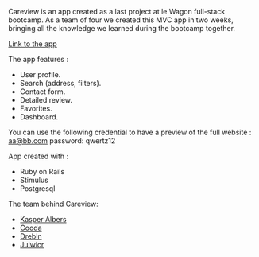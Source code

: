 Careview is an app created as a last project at le Wagon full-stack bootcamp.
As a team of four we created this MVC app in two weeks, bringing all the knowledge we learned during the bootcamp together.

<a href='www.careview.digital' target='blank'>Link to the app</a>

The app features :
- User profile.
- Search (address, filters).
- Contact form.
- Detailed review.
- Favorites.
- Dashboard.

You can use the following credential to have a preview of the full website : aa@bb.com password: qwertz12

App created with :
- Ruby on Rails
- Stimulus
- Postgresql


The team behind Careview:
* <a href='https://github.com/Kasperalbers'>Kasper Albers</a>
* <a href='https://github.com/coodaa'>Cooda</a>
* <a href='https://github.com/Drebln'>Drebln</a>
* <a href='https://github.com/Julwicr'>Julwicr</a>
